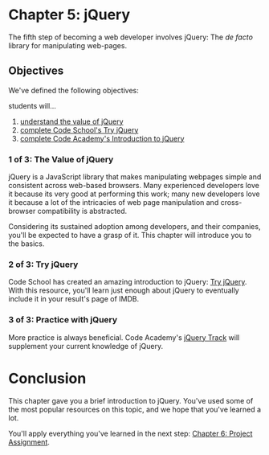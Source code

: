 # Chapter 5: jQuery
The fifth step of becoming a web developer involves jQuery: The *de facto* library for manipulating web-pages.

## Objectives
We've defined the following objectives:

students will...

1. [understand the value of jQuery][1]
2. [complete Code School's Try jQuery][2]
3. [complete Code Academy's Introduction to jQuery][3]

### 1 of 3: The Value of jQuery
jQuery is a JavaScript library that makes manipulating webpages simple and consistent across web-based browsers. Many experienced developers love it because its very good at performing this work; many new developers love it because a lot of the intricacies of web page manipulation and cross-browser compatibility is abstracted.

Considering its sustained adoption among developers, and their companies, you'll be expected to have a grasp of it. This chapter will introduce you to the basics.

### 2 of 3: Try jQuery
Code School has created an amazing introduction to jQuery: [Try jQuery][21]. With this resource, you'll learn just enough about jQuery to eventually include it in your result's page of IMDB.

### 3 of 3: Practice with jQuery
More practice is always beneficial. Code Academy's [jQuery Track][31] will supplement your current knowledge of jQuery.

# Conclusion
This chapter gave you a brief introduction to jQuery. You've used some of the most popular resources on this topic, and we hope that you've learned a lot.

You'll apply everything you've learned in the next step:
[Chapter 6: Project Assignment][next-page].

[1]: #1-of-3-the-value-of-jquery

[2]: #2-of-3-try-jquery
[21]: http://try.jquery.com/

[3]: #3-of-3-practice-with-jquery
[31]: http://www.codecademy.com/en/tracks/jquery

[next-page]: ../_06_personal_prokect/readme.md
